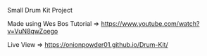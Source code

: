 Small Drum Kit Project

Made using Wes Bos Tutorial => https://www.youtube.com/watch?v=VuN8qwZoego

Live View => https://onionpowder01.github.io/Drum-Kit/
